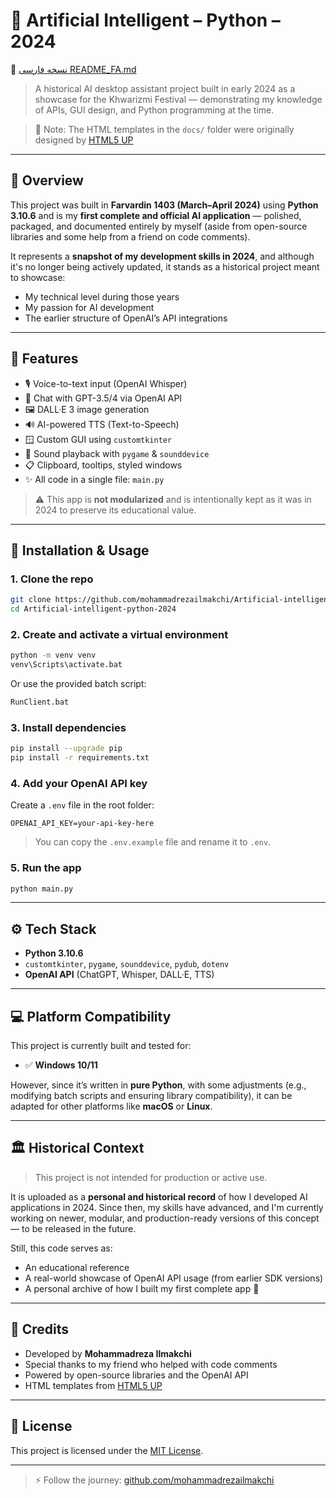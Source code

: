 # 🧠 Artificial Intelligent – Python – 2024

📄 [نسخه فارسی README_FA.md](./README_FA.md)  
> A historical AI desktop assistant project built in early 2024 as a showcase for the Khwarizmi Festival — demonstrating my knowledge of APIs, GUI design, and Python programming at the time.

> 📝 Note: The HTML templates in the `docs/` folder were originally designed by [HTML5 UP](https://html5up.net/)

---

## 📜 Overview

This project was built in **Farvardin 1403 (March–April 2024)** using **Python 3.10.6** and is my **first complete and official AI application** — polished, packaged, and documented entirely by myself (aside from open-source libraries and some help from a friend on code comments).

It represents a **snapshot of my development skills in 2024**, and although it's no longer being actively updated, it stands as a historical project meant to showcase:
- My technical level during those years
- My passion for AI development
- The earlier structure of OpenAI’s API integrations

---

## 🚀 Features

- 🎙️ Voice-to-text input (OpenAI Whisper)
- 🧠 Chat with GPT-3.5/4 via OpenAI API
- 🖼️ DALL·E 3 image generation
- 🔊 AI-powered TTS (Text-to-Speech)
- 🪟 Custom GUI using `customtkinter`
- 🎵 Sound playback with `pygame` & `sounddevice`
- 📋 Clipboard, tooltips, styled windows
- ✨ All code in a single file: `main.py`

> ⚠️ This app is **not modularized** and is intentionally kept as it was in 2024 to preserve its educational value.

---

## 💾 Installation & Usage

### 1. Clone the repo

```bash
git clone https://github.com/mohammadrezailmakchi/Artificial-intelligent-python-2024.git
cd Artificial-intelligent-python-2024
```

### 2. Create and activate a virtual environment

```bash
python -m venv venv
venv\Scripts\activate.bat
```

Or use the provided batch script:

```bash
RunClient.bat
```

### 3. Install dependencies

```bash
pip install --upgrade pip
pip install -r requirements.txt
```

### 4. Add your OpenAI API key

Create a `.env` file in the root folder:

```
OPENAI_API_KEY=your-api-key-here
```

> You can copy the `.env.example` file and rename it to `.env`.

### 5. Run the app

```bash
python main.py
```

---

## ⚙️ Tech Stack

- **Python 3.10.6**
- `customtkinter`, `pygame`, `sounddevice`, `pydub`, `dotenv`
- **OpenAI API** (ChatGPT, Whisper, DALL·E, TTS)

---

## 💻 Platform Compatibility

This project is currently built and tested for:

- ✅ **Windows 10/11**

However, since it’s written in **pure Python**, with some adjustments (e.g., modifying batch scripts and ensuring library compatibility), it can be adapted for other platforms like **macOS** or **Linux**.

---

## 🏛 Historical Context

> This project is not intended for production or active use.

It is uploaded as a **personal and historical record** of how I developed AI applications in 2024. Since then, my skills have advanced, and I'm currently working on newer, modular, and production-ready versions of this concept — to be released in the future.

Still, this code serves as:
- An educational reference
- A real-world showcase of OpenAI API usage (from earlier SDK versions)
- A personal archive of how I built my first complete app 💪

---

## 🤝 Credits

- Developed by **Mohammadreza Ilmakchi**  
- Special thanks to my friend who helped with code comments  
- Powered by open-source libraries and the OpenAI API  
- HTML templates from [HTML5 UP](https://html5up.net/)

---

## 🔐 License

This project is licensed under the [MIT License](LICENSE).

---

> ⚡ Follow the journey: [github.com/mohammadrezailmakchi](https://github.com/mohammadrezailmakchi)
